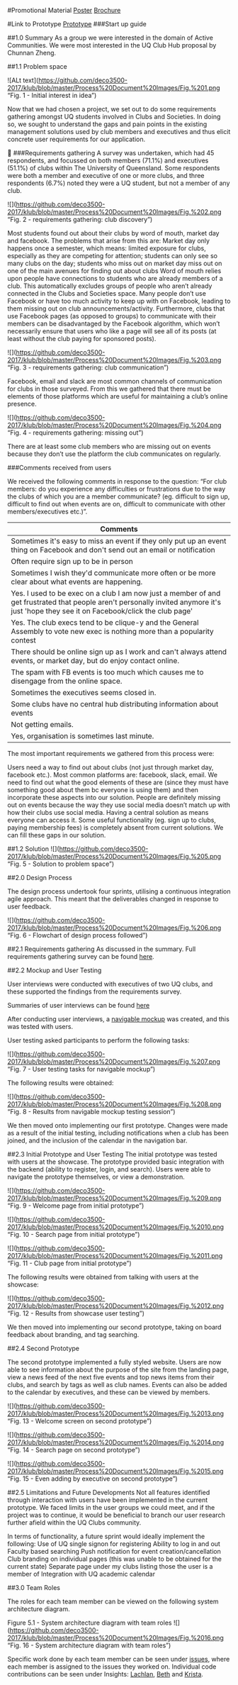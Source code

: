#Promotional Material
[Poster](https://github.com/deco3500-2017/klub/blob/master/poster.pdf)
[Brochure](https://github.com/deco3500-2017/klub/blob/master/brochure.pdf)

#Link to Prototype
[Prototype]()
###Start up guide 

##1.0 Summary
As a group we were interested in the domain of Active Communities. We were most interested in the UQ Club Hub proposal by Chunnan Zheng.

##1.1 Problem space

![ALt text](https://github.com/deco3500-2017/klub/blob/master/Process%20Document%20Images/Fig.%201.png “Fig. 1 - Initial interest in idea”)

Now that we had chosen a project, we set out to do some requirements gathering amongst UQ students involved in Clubs and Societies. In doing so, we sought to understand the gaps and pain points in the existing management solutions used by club members and executives and thus elicit concrete user requirements for our application. 


###Requirements gathering
A survey was undertaken, which had 45 respondents, and focussed  on both members (71.1%) and executives (51.1%) of clubs within The University of Queensland. Some respondents were both a member and executive of one or more clubs, and three respondents (6.7%) noted they were a UQ student, but not a member of any club.

![](https://github.com/deco3500-2017/klub/blob/master/Process%20Document%20Images/Fig.%202.png “Fig. 2 - requirements gathering: club discovery”)

Most students found out about their clubs by word of mouth, market day and facebook. 
The problems that arise from this are: 
Market day only happens once a semester, which means: limited exposure for clubs, especially as they are competing for attention; students can only see so many clubs on the day; students who miss out on market day miss out on one of the main avenues for finding out about clubs 
Word of mouth relies upon people have connections to students who are already members of a club. This automatically excludes groups of people who aren’t already connected in the Clubs and Societies space. 
Many people don’t use Facebook or have too much activity to keep up with on Facebook, leading to them missing out on club announcements/activity. Furthermore, clubs that use Facebook pages (as opposed to groups) to communicate with their members can be disadvantaged by the Facebook algorithm, which won’t necessarily ensure that users who like a page will see all of its posts (at least without the club paying for sponsored posts). 

![](https://github.com/deco3500-2017/klub/blob/master/Process%20Document%20Images/Fig.%203.png “Fig. 3 - requirements gathering: club communication”)

Facebook, email and slack are most common channels of communication for clubs in those surveyed. From this we gathered that there must be elements of those platforms which are useful for maintaining a club’s online presence. 




![](https://github.com/deco3500-2017/klub/blob/master/Process%20Document%20Images/Fig.%204.png “Fig. 4 - requirements gathering: missing out”)

There are at least some club members who are missing out on events because they don’t 
use the platform the club communicates on regularly. 



###Comments received from users

We received the following comments in response to the question: “For club members: do you experience any difficulties or frustrations due to the way the clubs of which you are a member communicate? (eg. difficult to sign up, difficult to find out when events are on, difficult to communicate with other members/executives etc.)”. 

| Comments      |
| ------------- |
|Sometimes it's easy to miss an event if they only put up an event thing on Facebook and don't send out an email or notification|
|Often require sign up to be in person|
|Sometimes I wish they'd communicate more often or be more clear about what events are happening.|
|Yes. I used to be exec on a club I am now just a member of and get frustrated that people aren't personally invited anymore it's just 'hope they see it on Facebook/click the club page'|
|Yes. The club execs tend to be clique-y and the General Assembly to vote new exec is nothing more than a popularity contest|
|There should be online sign up as I work and can't always attend events, or market day, but do enjoy contact online.|
|The spam with FB events is too much which causes me to disengage from the online space.|
|Sometimes the executives seems closed in.|
|Some clubs have no central hub distributing information about events|
|Not getting emails.|
|Yes, organisation is sometimes last minute.|

The most important requirements we gathered from this process were:

Users need a way to find out about clubs (not just through market day, facebook etc.).
Most common platforms are: facebook, slack, email. We need to find out what the good elements of these are (since they must have something good about them bc everyone is using them) and then incorporate these aspects into our solution.
People are definitely missing out on events because the way they use social media doesn’t match up with how their clubs use social media. Having a central solution as means everyone can access it.
Some useful functionality (eg. sign up to clubs, paying membership fees) is completely absent from current solutions. We can fill these gaps in our solution.

##1.2 Solution
![](https://github.com/deco3500-2017/klub/blob/master/Process%20Document%20Images/Fig.%205.png “Fig. 5 - Solution to problem space”)

##2.0 Design Process

The design process undertook four sprints, utilising a continuous integration agile approach. This meant that the deliverables changed in response to user feedback.


![](https://github.com/deco3500-2017/klub/blob/master/Process%20Document%20Images/Fig.%206.png “Fig. 6 - Flowchart of design process followed”)


##2.1 Requirements gathering
As discussed in the summary. Full requirements gathering survey can be found [here](https://drive.google.com/open?id=1RX8f_5-7ecg3biKNERLyUZ0BNYmZVsHLftTuJbTUWM4).

##2.2 Mockup and User Testing

User interviews were conducted with executives of two UQ clubs, and these supported the findings from the requirements survey.

Summaries of user interviews can be found [here](https://github.com/deco3500-2017/klub/issues/4)

After conducting user interviews, a [navigable mockup](https://projects.invisionapp.com/share/AFDEW8V2V) was created, and this was tested with users.

User testing asked participants to perform the following tasks:

![](https://github.com/deco3500-2017/klub/blob/master/Process%20Document%20Images/Fig.%207.png “Fig. 7 - User testing tasks for navigable mockup”)

The following results were obtained: 


![](https://github.com/deco3500-2017/klub/blob/master/Process%20Document%20Images/Fig.%208.png “Fig. 8 - Results from navigable mockup testing session”)

We then moved onto implementing our first prototype. Changes were made as a result of the initial testing, including notifications when a club has been joined, and the inclusion of the calendar in the navigation bar.

##2.3 Initial Prototype and User Testing
The initial prototype was tested with users at the showcase. The prototype provided basic integration with the backend (ability to register, login, and search). Users were able to navigate the prototype themselves, or view a demonstration.

![](https://github.com/deco3500-2017/klub/blob/master/Process%20Document%20Images/Fig.%209.png “Fig. 9 - Welcome page from initial prototype”)




![](https://github.com/deco3500-2017/klub/blob/master/Process%20Document%20Images/Fig.%2010.png “Fig. 10 - Search page from initial prototype”)




![](https://github.com/deco3500-2017/klub/blob/master/Process%20Document%20Images/Fig.%2011.png “Fig. 11 - Club page from initial prototype”)

The following results were obtained from talking with users at the showcase:


![](https://github.com/deco3500-2017/klub/blob/master/Process%20Document%20Images/Fig.%2012.png “Fig. 12 - Results from showcase user testing”)
			
We then moved into implementing our second prototype, taking on board feedback about branding, and tag searching.

##2.4 Second Prototype

The second prototype implemented a fully styled website. Users are now able to see information about the purpose of the site from the landing page, view a news feed of the next five events and top news items from their clubs,  and search by tags as well as club names. Events can also be added to the calendar by executives, and these can be viewed by members.


![](https://github.com/deco3500-2017/klub/blob/master/Process%20Document%20Images/Fig.%2013.png “Fig. 13 - Welcome screen on second prototype”)


![](https://github.com/deco3500-2017/klub/blob/master/Process%20Document%20Images/Fig.%2014.png “Fig. 14 - Search page on second prototype”)

![](https://github.com/deco3500-2017/klub/blob/master/Process%20Document%20Images/Fig.%2015.png “Fig. 15 - Even adding by executive on second prototype”)

##2.5 Limitations and Future Developments
Not all features identified through interaction with users have been implemented in the current prototype. We faced limits in the user groups we could meet, and if the project was to continue, it would be beneficial to branch our user research further afield within the UQ Clubs community.

In terms of functionality, a future sprint would ideally implement the following:
Use of UQ single signon for registering
Ability to log in and out
Faculty based searching
Push notification for event creation/cancellation
Club branding on individual pages (this was unable to be obtained for the current state)
Separate page under my clubs listing those the user is a member of
Integration with UQ academic calendar

##3.0  Team Roles

The roles for each team member can be viewed on the following system architecture diagram.


Figure 5.1 - System architecture diagram with team roles
![](https://github.com/deco3500-2017/klub/blob/master/Process%20Document%20Images/Fig.%2016.png “Fig. 16 - System architecture diagram with team roles”)

Specific work done by each team member can be seen under [issues](https://github.com/deco3500-2017/klub/issues), where each member is assigned to the issues they worked on. Individual code contributions can be seen under Insights: [Lachlan](https://github.com/deco3500-2017/klub/commits?author=Leggy), [Beth](https://github.com/deco3500-2017/klub/commits?author=bethcave) and [Krista](https://github.com/deco3500-2017/klub/commits?author=kristasusanne). 
